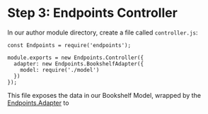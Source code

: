 # Step 3: Endpoints Controller

In our author module directory, create a file called
`controller.js`:

    const Endpoints = require('endpoints');

    module.exports = new Endpoints.Controller({
      adapter: new Endpoints.BookshelfAdapter({
        model: require('./model')
      })
    });

This file exposes the data in our Bookshelf Model, 
wrapped by the [Endpoints.Adapter](/api/endpoints/0.5.6/Adapter.html) to

